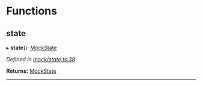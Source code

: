 

# Functions

<a id="state"></a>

##  state

▸ **state**(): [MockState](_mock_types_d_.md#mockstate)

*Defined in [mock/state.ts:38](https://github.com/polkadot-js/api/blob/82dbc93/packages/api-provider/src/mock/state.ts#L38)*

**Returns:** [MockState](_mock_types_d_.md#mockstate)

___

